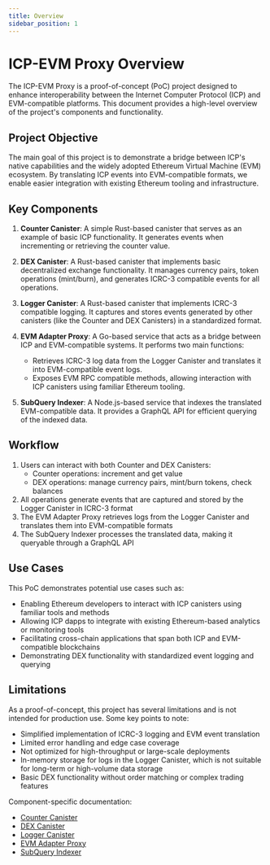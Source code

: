 ```yaml
---
title: Overview
sidebar_position: 1
---
```


# ICP-EVM Proxy Overview

The ICP-EVM Proxy is a proof-of-concept (PoC) project designed to enhance interoperability between the Internet Computer Protocol (ICP) and EVM-compatible platforms. This document provides a high-level overview of the project's components and functionality.

## Project Objective

The main goal of this project is to demonstrate a bridge between ICP's native capabilities and the widely adopted Ethereum Virtual Machine (EVM) ecosystem. By translating ICP events into EVM-compatible formats, we enable easier integration with existing Ethereum tooling and infrastructure.

## Key Components

1. **Counter Canister**: A simple Rust-based canister that serves as an example of basic ICP functionality. It generates events when incrementing or retrieving the counter value.

2. **DEX Canister**: A Rust-based canister that implements basic decentralized exchange functionality. It manages currency pairs, token operations (mint/burn), and generates ICRC-3 compatible events for all operations.

3. **Logger Canister**: A Rust-based canister that implements ICRC-3 compatible logging. It captures and stores events generated by other canisters (like the Counter and DEX Canisters) in a standardized format.

4. **EVM Adapter Proxy**: A Go-based service that acts as a bridge between ICP and EVM-compatible systems. It performs two main functions:
   - Retrieves ICRC-3 log data from the Logger Canister and translates it into EVM-compatible event logs.
   - Exposes EVM RPC compatible methods, allowing interaction with ICP canisters using familiar Ethereum tooling.

5. **SubQuery Indexer**: A Node.js-based service that indexes the translated EVM-compatible data. It provides a GraphQL API for efficient querying of the indexed data.

## Workflow

1. Users can interact with both Counter and DEX Canisters:
   - Counter operations: increment and get value
   - DEX operations: manage currency pairs, mint/burn tokens, check balances
2. All operations generate events that are captured and stored by the Logger Canister in ICRC-3 format
3. The EVM Adapter Proxy retrieves logs from the Logger Canister and translates them into EVM-compatible formats
4. The SubQuery Indexer processes the translated data, making it queryable through a GraphQL API

## Use Cases

This PoC demonstrates potential use cases such as:

- Enabling Ethereum developers to interact with ICP canisters using familiar tools and methods
- Allowing ICP dapps to integrate with existing Ethereum-based analytics or monitoring tools
- Facilitating cross-chain applications that span both ICP and EVM-compatible blockchains
- Demonstrating DEX functionality with standardized event logging and querying

## Limitations

As a proof-of-concept, this project has several limitations and is not intended for production use. Some key points to note:

- Simplified implementation of ICRC-3 logging and EVM event translation
- Limited error handling and edge case coverage
- Not optimized for high-throughput or large-scale deployments
- In-memory storage for logs in the Logger Canister, which is not suitable for long-term or high-volume data storage
- Basic DEX functionality without order matching or complex trading features

Component-specific documentation:

- [Counter Canister](./components/counter-canister.md)
- [DEX Canister](./components/dex-canister.md)
- [Logger Canister](./components/logger-canister.md)
- [EVM Adapter Proxy](./components/evm-adapter-proxy.md)
- [SubQuery Indexer](./components/subquery-indexer.md)
